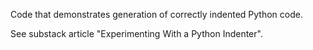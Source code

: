 Code that demonstrates generation of correctly indented Python code.

See substack article "Experimenting With a Python Indenter".

